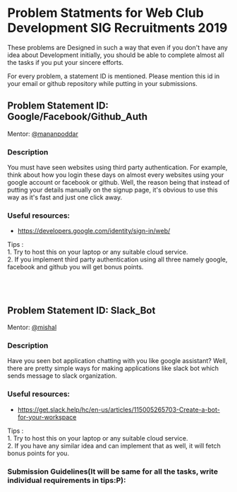 Problem Statments for Web Club Development SIG Recruitments 2019
=============================

These problems are Designed in such a way that even if you don't have any idea about Development initially, you should be able to complete
almost all the tasks if you put your sincere efforts.

For every problem, a statement ID is mentioned. Please mention this id in your email or github repository while putting in your submissions.

## Problem Statement ID: Google/Facebook/Github_Auth

Mentor: [@mananpoddar](https://github.com/mananpoddar)

### Description
You must have seen websites using third party authentication. For example, think about how you login these days on almost every 
websites using your google account or facebook or github. Well, the reason being that instead of putting your details manually
on the signup page, it's obvious to use this way as it's fast and just one click away.

### Useful resources:
* https://developers.google.com/identity/sign-in/web/

Tips :<br> 1. Try to host this on your laptop or any suitable cloud service.<br>
      2. If you implement third party authentication using all three namely google, facebook and github you will get bonus points.<br>
     
<br> <br> 
## Problem Statement ID: Slack_Bot

Mentor: [@mishal](https://github.com/mishal23)

### Description
Have you seen bot application chatting with you like google assistant? Well, there are pretty simple ways for making applications like slack bot which sends message to slack organization. 

### Useful resources:
* https://get.slack.help/hc/en-us/articles/115005265703-Create-a-bot-for-your-workspace

Tips :<br> 1. Try to host this on your laptop or any suitable cloud service.<br>
      2. If you have any similar idea and can implement that as well, it will fetch bonus points for you.<br>
    

### Submission Guidelines(It will be same for all the tasks, write individual requirements in tips:P):
